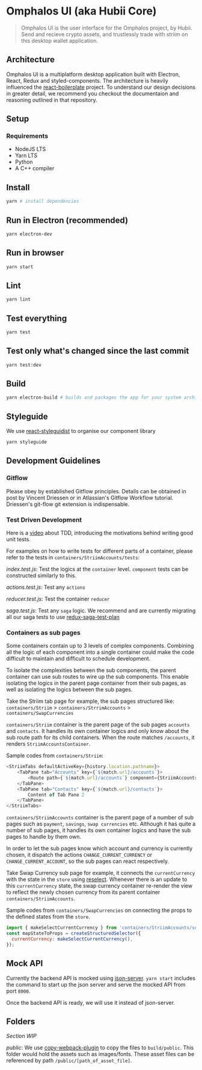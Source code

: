# Omphalos UI (aka Hubii Core)

> Omphalos UI is the user interface for the Omphalos project, by Hubii. Send and recieve crypto assets, and trustlessly trade with striim on this desktop wallet application.

## Architecture

Omphalos UI is a multiplatform desktop application built with Electron, React, Redux and styled-components. The architecture is heavily influenced the [react-boilerplate](https://github.com/react-boilerplate/react-boilerplate/blob/master/docs/general/introduction.md) project. To understand our design decisions in greater detail, we recommend you checkout the documentaion and reasoning outlined in that repository.

## Setup

### Requirements

* NodeJS LTS
* Yarn LTS
* Python
* A C++ compiler

## Install

```bash
yarn # install dependencies
```

## Run in Electron (recommended)

```bash
yarn electron-dev
```

## Run in browser

```bash
yarn start
```

## Lint

```bash
yarn lint
```

## Test everything

```bash
yarn test
```

## Test only what's changed since the last commit

```bash
yarn test:dev
```

## Build

```bash
yarn electron-build # builds and packages the app for your system architecture
```

## Styleguide

We use [react-styleguidist](https://github.com/styleguidist/react-styleguidist) to organise our component library

```bash
yarn styleguide
```

## Development Guidelines

### Gitflow

Please obey by established Gitflow principles. Details can be obtained in post by Vincent Driessen or in Atlassian's Gitflow Workflow tutorial. Driessen's git-flow git extension is indispensable.

### Test Driven Development

Here is a [video](https://www.infoq.com/presentations/testing-communication) about TDD, introducing the motivations behind writing good unit tests.

For examples on how to write tests for different parts of a container, please refer to the tests in `containers/StriimAccounts/tests`:

*index.test.js*: Test the logics at the `container` level. `component` tests can be constructed similarly to this.

*actions.test.js*: Test any `actions`

*reducer.test.js*: Test the container `reducer`

*saga.test.js*: Test any `saga` logic. We recommend and are currently migrating all our saga tests to use [redux-saga-test-plan](https://github.com/jfairbank/redux-saga-test-plan)

### Containers as sub pages

Some containers contain up to 3 levels of complex components. Combining all the logic of each component into a single container could make the code difficult to maintain and difficult to schedule development.

To isolate the complexities between the sub components, the parent container can use sub routes to wire up the sub components. This enable isolating the logics in the parent page container from their sub pages, as well as isolating the logics between the sub pages.

Take the Striim tab page for example, the sub pages structured like: `containers/Striim` > `containers/StrrimAccounts` > `containers/SwapCurrencies`

`containers/Striim` container is the parent page of the sub pages `accounts` and `contacts`. It  handles its own container logics and only know about the sub route path for its child containers. When the route matches `/accounts`, it renders `StriimAccountsContainer`.

Sample codes from `containers/Striim`:

```js
<StriimTabs defaultActiveKey={history.location.pathname}>
    <TabPane tab="Accounts" key={`${match.url}/accounts`}>
        <Route path={`${match.url}/accounts`} component={StriimAccountsContainer} />
    </TabPane>
    <TabPane tab="Contacts" key={`${match.url}/contacts`}>
        Content of Tab Pane 2
    </TabPane>
</StriimTabs>
```

`containers/StriimAccounts` container is the parent page of a number of sub pages such as `payment`, `savings`, `swap currencies` etc. Although it has quite a number of sub pages, it handles its own container logics and have the sub pages to handle by them own.

In order to let the sub pages know which account and currency is currently chosen, it dispatch the actions `CHANGE_CURRENT_CURRENCY` or `CHANGE_CURRENT_ACCOUNT`, so the sub pages can react respectively.

Take Swap Currency sub page for example, it connects the `currentCurrency` with the state in the  `store` using [reselect](https://github.com/reduxjs/reselect). Whenever there is an update to this `currentCurrency` state, the swap currency container re-render the view to reflect the newly chosen currency from its parent container `containers/StriimAccounts`.

Sample codes from `containers/SwapCurrencies` on connecting the props to the defined states from the `store`.

```js
import { makeSelectCurrentCurrency } from 'containers/StriimAccounts/selectors';
const mapStateToProps = createStructuredSelector({
  currentCurrency: makeSelectCurrentCurrency(),
});
```

## Mock API

Currently the backend API is mocked using [json-server](https://github.com/typicode/json-server). `yarn start` includes the command to start up the json server and serve the mocked API from port `8000`.

Once the backend API is ready, we will use it instead of json-server.

## Folders

*Section WIP*

*public*: We use [copy-webpack-plugin](https://github.com/webpack-contrib/copy-webpack-plugin) to copy the files to `build/public`. This folder would hold the assets such as images/fonts. These asset files can be referenced by path `/public/[path_of_asset_file]`.
